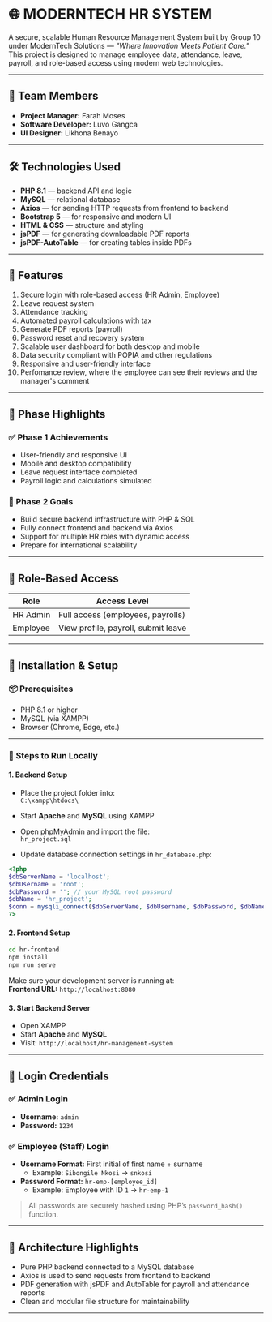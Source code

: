 
# 🌐 MODERNTECH HR SYSTEM

A secure, scalable Human Resource Management System built by Group 10 under ModernTech Solutions — *"Where Innovation Meets Patient Care."*  
This project is designed to manage employee data, attendance, leave, payroll, and role-based access using modern web technologies.

---

## 👥 Team Members

- **Project Manager:** Farah Moses  
- **Software Developer:** Luvo Gangca  
- **UI Designer:** Likhona Benayo  

---

## 🛠️ Technologies Used

- **PHP 8.1** — backend API and logic  
- **MySQL** — relational database  
- **Axios** — for sending HTTP requests from frontend to backend  
- **Bootstrap 5** — for responsive and modern UI  
- **HTML & CSS** — structure and styling  
- **jsPDF** — for generating downloadable PDF reports  
- **jsPDF-AutoTable** — for creating tables inside PDFs  

---

## 🎯 Features

1. Secure login with role-based access (HR Admin, Employee)  
2. Leave request system  
3. Attendance tracking  
4. Automated payroll calculations with tax  
5. Generate PDF reports (payroll)  
6. Password reset and recovery system  
7. Scalable user dashboard for both desktop and mobile  
8. Data security compliant with POPIA and other regulations  
9. Responsive and user-friendly interface  
10. Perfomance review, where the employee can see their reviews and the manager's comment

---

## 🚀 Phase Highlights

### ✅ Phase 1 Achievements

- User-friendly and responsive UI  
- Mobile and desktop compatibility  
- Leave request interface completed  
- Payroll logic and calculations simulated  

### 🎯 Phase 2 Goals

- Build secure backend infrastructure with PHP & SQL  
- Fully connect frontend and backend via Axios  
- Support for multiple HR roles with dynamic access  
- Prepare for international scalability  

---

## 🔐 Role-Based Access

| Role     | Access Level                      |
|----------|-----------------------------------|
|HR Admin    | Full access (employees, payrolls) |
| Employee | View profile, payroll, submit leave |

---

## 🧰 Installation & Setup

### 📦 Prerequisites

- PHP 8.1 or higher  
- MySQL (via XAMPP)  
- Browser (Chrome, Edge, etc.)  

---

### 🧪 Steps to Run Locally

#### 1. Backend Setup

- Place the project folder into:  
  `C:\xampp\htdocs\`  

- Start **Apache** and **MySQL** using XAMPP  

- Open phpMyAdmin and import the file:  
  `hr_project.sql`  

- Update database connection settings in `hr_database.php`:

```php
<?php
$dbServerName = 'localhost';
$dbUsername = 'root';
$dbPassword = ''; // your MySQL root password
$dbName = 'hr_project';
$conn = mysqli_connect($dbServerName, $dbUsername, $dbPassword, $dbName);
?>
```

#### 2. Frontend Setup

```bash
cd hr-frontend
npm install
npm run serve
```

Make sure your development server is running at:  
**Frontend URL:** `http://localhost:8080`

#### 3. Start Backend Server

- Open XAMPP
- Start **Apache** and **MySQL**
- Visit: `http://localhost/hr-management-system`
  

---

## 🔑 Login Credentials

### ✅ Admin Login

- **Username:** `admin`  
- **Password:** `1234`  

### ✅ Employee (Staff) Login

- **Username Format:** First initial of first name + surname  
  - Example: `Sibongile Nkosi` → `snkosi`  
- **Password Format:** `hr-emp-[employee_id]`  
  - Example: Employee with ID `1` → `hr-emp-1`  

> All passwords are securely hashed using PHP’s `password_hash()` function.

---

## 📐 Architecture Highlights

- Pure PHP backend connected to a MySQL database  
- Axios is used to send requests from frontend to backend    
- PDF generation with jsPDF and AutoTable for payroll and attendance reports  
- Clean and modular file structure for maintainability  


---

